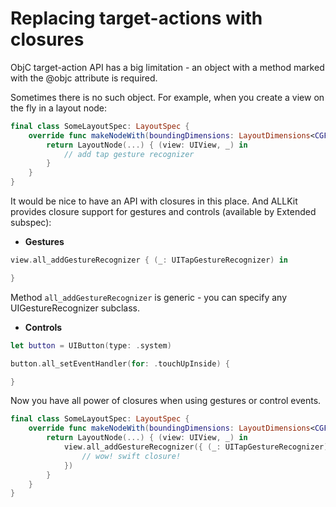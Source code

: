 # Replacing target-actions with closures

ObjC target-action API has a big limitation - an object with a method marked with the @objc attribute is required.

Sometimes there is no such object. For example, when you create a view on the fly in a layout node:

```swift
final class SomeLayoutSpec: LayoutSpec {
    override func makeNodeWith(boundingDimensions: LayoutDimensions<CGFloat>) -> LayoutNode {
        return LayoutNode(...) { (view: UIView, _) in
            // add tap gesture recognizer
        }
    }
}
```

It would be nice to have an API with closures in this place. And ALLKit provides closure support for gestures and controls (available by Extended subspec):

* **Gestures**

```swift
view.all_addGestureRecognizer { (_: UITapGestureRecognizer) in

}
```

Method `all_addGestureRecognizer` is generic - you can specify any UIGestureRecognizer subclass.

* **Controls**

```swift
let button = UIButton(type: .system)

button.all_setEventHandler(for: .touchUpInside) {

}
```

Now you have all power of closures when using gestures or control events.

```swift
final class SomeLayoutSpec: LayoutSpec {
    override func makeNodeWith(boundingDimensions: LayoutDimensions<CGFloat>) -> LayoutNodeConvertible {
        return LayoutNode(...) { (view: UIView, _) in
            view.all_addGestureRecognizer({ (_: UITapGestureRecognizer) in
                // wow! swift closure!
            })
        }
    }
}
```
